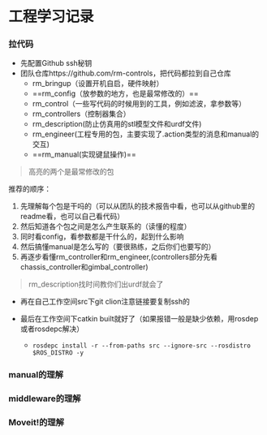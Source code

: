 # 工程学习记录

### 拉代码

- 先配置Github  ssh秘钥
- 团队仓库https://github.com/rm-controls，把代码都拉到自己仓库
  - rm_bringup（设置开机自启，硬件映射）
  - ==rm_config（放参数的地方，也是最常修改的）==
  - rm_control（一些写代码的时候用到的工具，例如滤波，拿参数等）
  - rm_controllers（控制器集合）
  - rm_description(防止仿真用的stl模型文件和urdf文件)
  - rm_engineer(工程专用的包，主要实现了.action类型的消息和manual的交互)
  - ==rm_manual(实现键鼠操作)==

> 高亮的两个是最常修改的包

推荐的顺序：

1. 先理解每个包是干吗的（可以从团队的技术报告中看，也可以从github里的readme看，也可以自己看代码）
2. 然后知道各个包之间是怎么产生联系的（读懂的程度）
3. 同时看config，看参数都是干什么的，起到什么影响
4. 然后搞懂manual是怎么写的（要很熟练，之后你们也要写的）
5. 再逐步看懂rm_controller和rm_engineer,(controllers部分先看chassis_controller和gimbal_controller)

> rm_description找时间教你们出urdf就会了

- 再在自己工作空间src下git clion注意链接要复制ssh的

- 最后在工作空间下catkin built就好了（如果报错一般是缺少依赖，用rosdep或者rosdepc解决）

  - ```
    rosdepc install -r --from-paths src --ignore-src --rosdistro $ROS_DISTRO -y
    ```

### manual的理解

### middleware的理解

### Moveit!的理解

